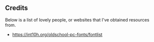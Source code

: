 ## Credits

Below is a list of lovely people, or websites that I've obtained resources from.

* https://int10h.org/oldschool-pc-fonts/fontlist
